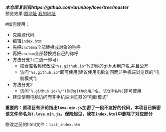 ***本仓库复刻自https://github.com/arunboy/love/tree/master***  
预览效果:[原地址](https://arunboy.github.io/love/) [我的地址](https://cnctem.github.io/love/)

#如何使用：
- 克隆源代码
- 编辑`index.htm`
- 先把`cnctema`全部替换成对象的称呼
- 再把`cnctem`全部替换成自己的称呼
- 方法分支1 (二选一即可)
  - 把仓库名称修改成`"%s.github.io"`%即你的github用户名,并且公开
  - 访问`"%s.github.io"`即可使用(建议使用电脑访问而非手机端浏览器的“电脑模式”)
- 方法分支2
  - 访问`"%.github.io/%/"(你的github用户名, 该仓库名称)`即可使用
- 建议使用电脑访问而非手机端浏览器的“电脑模式”

**重要的：原项目有评论指出`love.min.js`加密了一段不友好的代码，本项目已解密该文件命名为`T.love.min.js`。保险起见，我在`index.html`中删除了对应部分**  

修改之前的html文件：`last_index.htm`
